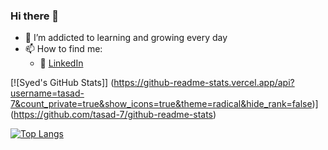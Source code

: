### Hi there 👋

- 🌱 I’m addicted to learning and growing every day
- 📫 How to find me: 
  - :office: [LinkedIn](https://www.linkedin.com/in/syed-asad/)

[![Syed's GitHub Stats]] (https://github-readme-stats.vercel.app/api?username=tasad-7&count_private=true&show_icons=true&theme=radical&hide_rank=false)](https://github.com/tasad-7/github-readme-stats)

[![Top Langs](https://github-readme-stats.vercel.app/api/top-langs/?username=tasad-7)](https://github.com/tasad-7/github-readme-stats)
